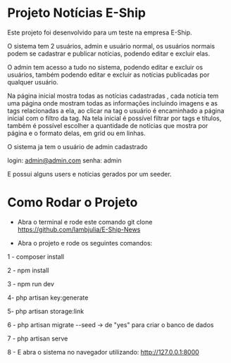 
# Projeto Notícias E-Ship

Este projeto foi desenvolvido para um teste na empresa E-Ship.

O sistema tem 2 usuários, admin e usuário normal, os usuários normais podem se cadastrar e publicar notícias, podendo editar e excluir elas. 

O admin tem acesso a tudo no sistema, podendo editar e excluir os usuários, também podendo editar e excluir as notícias publicadas por qualquer usuário. 

Na página inicial mostra todas as notícias cadastradas , cada notícia tem uma página onde mostram todas as informações incluindo imagens e as tags relacionadas a ela, ao clicar na tag o usuário é encaminhado a página inicial com o filtro da tag. Na tela inicial é possível filtrar por tags e títulos, também é possível escolher a quantidade de notícias que mostra por página e o formato delas, em grid ou em linhas.  

O sistema ja tem o usuário de admin cadastrado

login: admin@admin.com
senha: admin

E possui alguns users e notícias gerados por um seeder.
# Como Rodar o Projeto

- Abra o terminal e rode este comando
git clone https://github.com/lambjulia/E-Ship-News

- Abra o projeto e rode os seguintes comandos:

1 - composer install

2 - npm install

3 - npm run dev

4- php artisan key:generate

5- php artisan storage:link

6 - php artisan migrate --seed -> de "yes" para criar o banco de dados

7 - php artisan serve

8 - E abra o sistema no navegador utilizando: http://127.0.0.1:8000
